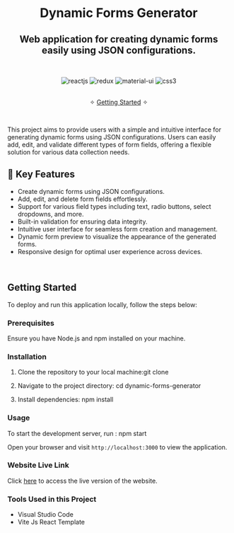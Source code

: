 <h1 align="center">Dynamic Forms Generator</h1>

<h2 align="center">Web application for creating dynamic forms easily using JSON configurations.</h2>

<br />
<p align="center">
    <img src="https://img.shields.io/badge/React_(17.0.2)-20232A?style=for-the-badge&logo=react&logoColor=61DAFB" alt="reactjs" />
    <img src="https://img.shields.io/badge/Redux_(4.1.2)-593D88?style=for-the-badge&logo=redux&logoColor=white" alt="redux" />
    <img src="https://img.shields.io/badge/Material_UI-0081CB?style=for-the-badge&logo=material-ui&logoColor=white" alt="material-ui"/>
    <img src="https://img.shields.io/badge/CSS3-1572B6?style=for-the-badge&logo=css3&logoColor=white" alt="css3"/>     
</p>

  <p align="center"> 
    <br />&#10023;
    <a href="#Getting-Started">Getting Started</a> &#10023;
  </p>

<br/>

This project aims to provide users with a simple and intuitive interface for generating dynamic forms using JSON configurations. Users can easily add, edit, and validate different types of form fields, offering a flexible solution for various data collection needs.

## 🚀 Key Features

- Create dynamic forms using JSON configurations.
- Add, edit, and delete form fields effortlessly.
- Support for various field types including text, radio buttons, select dropdowns, and more.
- Built-in validation for ensuring data integrity.
- Intuitive user interface for seamless form creation and management.
- Dynamic form preview to visualize the appearance of the generated forms.
- Responsive design for optimal user experience across devices.

<br/>

## Getting Started

To deploy and run this application locally, follow the steps below:

### Prerequisites

Ensure you have Node.js and npm installed on your machine.

### Installation

1. Clone the repository to your local machine:git clone <repository-url>

2. Navigate to the project directory: cd dynamic-forms-generator

3. Install dependencies: npm install

### Usage

To start the development server, run : npm start

Open your browser and visit `http://localhost:3000` to view the application.

### Website Live Link

Click [here](#) to access the live version of the website.

### Tools Used in this Project

- Visual Studio Code
- Vite Js React Template
